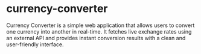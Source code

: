 # currency-converter
Currency Converter is a simple web application that allows users to convert one currency into another in real-time. It fetches live exchange rates using an external API and provides instant conversion results with a clean and user-friendly interface.
